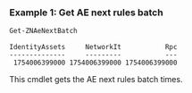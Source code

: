 ### Example 1: Get AE next rules batch
```powershell
Get-ZNAeNextBatch
```

```output
IdentityAssets     NetworkIt           Rpc
--------------     ---------           ---
 1754006399000 1754006399000 1754006399000
```

This cmdlet gets the AE next rules batch times.
